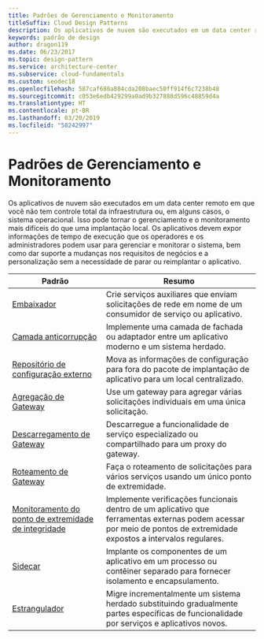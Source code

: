 ```yaml
---
title: Padrões de Gerenciamento e Monitoramento
titleSuffix: Cloud Design Patterns
description: Os aplicativos de nuvem são executados em um data center remoto em que você não tem controle total da infraestrutura ou, em alguns casos, o sistema operacional. Isso pode tornar o gerenciamento e o monitoramento mais difíceis do que uma implantação local. Os aplicativos devem expor informações de tempo de execução que os operadores e os administradores podem usar para gerenciar e monitorar o sistema, bem como dar suporte a mudanças nos requisitos de negócios e a personalização sem a necessidade de parar ou reimplantar o aplicativo.
keywords: padrão de design
author: dragon119
ms.date: 06/23/2017
ms.topic: design-pattern
ms.service: architecture-center
ms.subservice: cloud-fundamentals
ms.custom: seodec18
ms.openlocfilehash: 587caf680a884cda208baec50ff914f6c7238b48
ms.sourcegitcommit: c053e6edb429299a0ad9b327888d596c48859d4a
ms.translationtype: HT
ms.contentlocale: pt-BR
ms.lasthandoff: 03/20/2019
ms.locfileid: "58242997"
---
```

# <a name="management-and-monitoring-patterns"></a>Padrões de Gerenciamento e Monitoramento

Os aplicativos de nuvem são executados em um data center remoto em que você não tem controle total da infraestrutura ou, em alguns casos, o sistema operacional. Isso pode tornar o gerenciamento e o monitoramento mais difíceis do que uma implantação local. Os aplicativos devem expor informações de tempo de execução que os operadores e os administradores podem usar para gerenciar e monitorar o sistema, bem como dar suporte a mudanças nos requisitos de negócios e a personalização sem a necessidade de parar ou reimplantar o aplicativo.

|                              Padrão                               |                                                              Resumo                                                              |
|--------------------------------------------------------------------|-----------------------------------------------------------------------------------------------------------------------------------|
|                   [Embaixador](../ambassador.md)                   |                 Crie serviços auxiliares que enviam solicitações de rede em nome de um consumidor de serviço ou aplicativo.                 |
|        [Camada anticorrupção](../anti-corruption-layer.md)        |                       Implemente uma camada de fachada ou adaptador entre um aplicativo moderno e um sistema herdado.                       |
| [Repositório de configuração externo](../external-configuration-store.md) |                Mova as informações de configuração para fora do pacote de implantação de aplicativo para um local centralizado.                |
|          [Agregação de Gateway](../gateway-aggregation.md)          |                          Use um gateway para agregar várias solicitações individuais em uma única solicitação.                           |
|           [Descarregamento de Gateway](../gateway-offloading.md)           |                              Descarregue a funcionalidade de serviço especializado ou compartilhado para um proxy do gateway.                              |
|              [Roteamento de Gateway](../gateway-routing.md)              |                                   Faça o roteamento de solicitações para vários serviços usando um único ponto de extremidade.                                    |
|   [Monitoramento do ponto de extremidade de integridade](../health-endpoint-monitoring.md)   |   Implemente verificações funcionais dentro de um aplicativo que ferramentas externas podem acessar por meio de pontos de extremidade expostos a intervalos regulares.    |
|                      [Sidecar](../sidecar.md)                      |         Implante os componentes de um aplicativo em um processo ou contêiner separado para fornecer isolamento e encapsulamento.          |
|                    [Estrangulador](../strangler.md)                    | Migre incrementalmente um sistema herdado substituindo gradualmente partes específicas de funcionalidade por serviços e aplicativos novos. |
